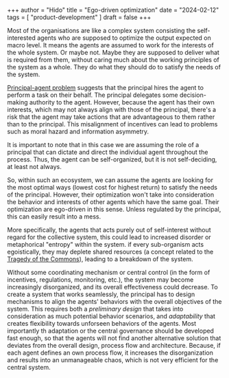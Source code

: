 +++
author = "Hido"
title = "Ego-driven optimization"
date = "2024-02-12"
tags = [
    "product-development"
]
draft = false
+++

Most of the organisations are like a complex system consisting the self-interested agents who are supposed to optimize the output expected on macro level. It means the agents are assumed to work for the interests of the whole system. Or maybe not. Maybe they are supposed to deliver what is required from them, without caring much about the working principles of the system as a whole. They do what they should do to satisfy the needs of the system. 

[Principal-agent problem](https://en.wikipedia.org/wiki/Principal%E2%80%93agent_problem) suggests that the principal hires the agent to perform a task on their behalf. The principal delegates some decision-making authority to the agent. However, because the agent has their own interests, which may not always align with those of the principal, there's a risk that the agent may take actions that are advantageous to them rather than to the principal. This misalignment of incentives can lead to problems such as moral hazard and information asymmetry.

It is important to note that in this case we are assuming the role of a principal that can dictate and direct the individual agent throughout the process. Thus, the agent can be self-organized, but it is not self-deciding, at least not always.

So, within such an ecosystem, we can assume the agents are looking for the most optimal ways (lowest cost for highest return) to satisfy the needs of the principal. However, their optimization won't take into consideration the behavior and interests of other agents which have the same goal. Their optimization are ego-driven in this sense. Unless regulated by the principal, this can easily result into a mess. 

More specifically, the agents that acts purely out of self-interest without regard for the collective system, this could lead to increased disorder or metaphorical "entropy" within the system. if every sub-organism acts egoistically, they may deplete shared resources (a concept related to the [Tragedy of the Commons](https://en.wikipedia.org/wiki/Tragedy_of_the_commons)), leading to a breakdown of the system. 

Without some coordinating mechanism or central control (in the form of incentives, regulations, monitoring, etc.), the system may become increasingly disorganized, and its overall effectiveness could decrease. To create a system that works seamlessly, the principal has to design mechanisms to align the agents' behaviors with the overall objectives of the system. This requires both a _preliminary design_ that takes into consideration as much potential behavior scenarios, and _adaptability_ that creates flexibility towards unforseen behaviors of the agents. Most importantly th adaptation or the central governance should be developed fast enough, so that the agents will not find another alternative solution that deviates from the overall design, process flow and architecture. Because, if each agent defines an own process flow, it increases the disorganization and results into an unmanageable chaos, which is not very efficient for the central system.